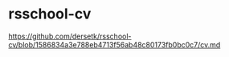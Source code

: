 # rsschool-cv
https://github.com/dersetk/rsschool-cv/blob/1586834a3e788eb4713f56ab48c80173fb0bc0c7/cv.md
